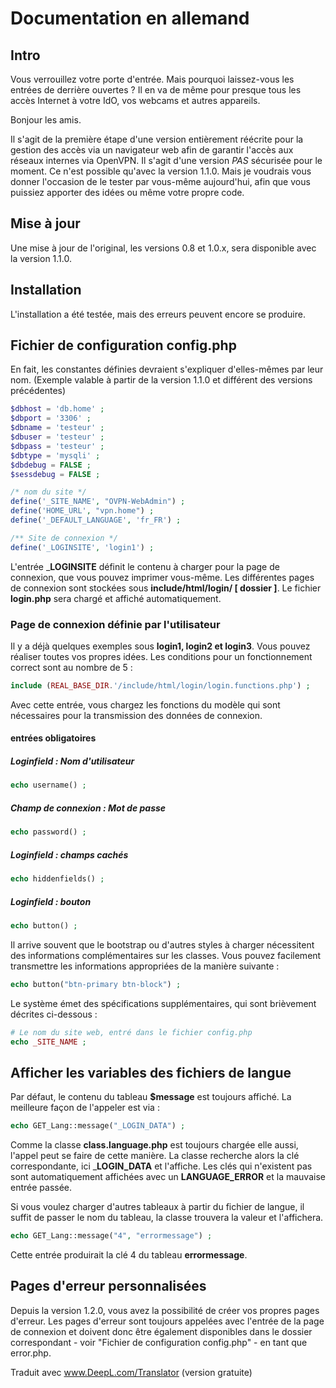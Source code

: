 # Documentation en allemand

## Intro

Vous verrouillez votre porte d'entrée. Mais pourquoi laissez-vous les entrées de derrière ouvertes ? Il en va de même pour presque tous les accès Internet à votre IdO, vos webcams et autres appareils.

Bonjour les amis.

Il s'agit de la première étape d'une version entièrement réécrite pour la gestion des accès via un navigateur web afin de garantir l'accès aux réseaux internes via OpenVPN. Il s'agit d'une version _PAS_ sécurisée pour le moment. Ce n'est possible qu'avec la version 1.1.0. Mais je voudrais vous donner l'occasion de le tester par vous-même aujourd'hui, afin que vous puissiez apporter des idées ou même votre propre code.

## Mise à jour

Une mise à jour de l'original, les versions 0.8 et 1.0.x, sera disponible avec la version 1.1.0.

## Installation

L'installation a été testée, mais des erreurs peuvent encore se produire.

## Fichier de configuration config.php

En fait, les constantes définies devraient s'expliquer d'elles-mêmes par leur nom. (Exemple valable à partir de la version 1.1.0 et différent des versions précédentes)

````php
$dbhost = 'db.home' ;
$dbport = '3306' ;
$dbname = 'testeur' ;
$dbuser = 'testeur' ;
$dbpass = 'testeur' ;
$dbtype = 'mysqli' ;
$dbdebug = FALSE ;
$sessdebug = FALSE ;

/* nom du site */
define('_SITE_NAME', "OVPN-WebAdmin") ;
define('HOME_URL', "vpn.home") ;
define('_DEFAULT_LANGUAGE', 'fr_FR') ;

/** Site de connexion */
define('_LOGINSITE', 'login1') ;
````

L'entrée ___LOGINSITE__ définit le contenu à charger pour la page de connexion, que vous pouvez imprimer vous-même. Les différentes pages de connexion sont stockées sous __include/html/login/ [ dossier ]__. Le fichier __login.php__ sera chargé et affiché automatiquement.

### Page de connexion définie par l'utilisateur

Il y a déjà quelques exemples sous __login1, login2 et login3__. Vous pouvez réaliser toutes vos propres idées. Les conditions pour un fonctionnement correct sont au nombre de 5 :

````php
include (REAL_BASE_DIR.'/include/html/login/login.functions.php') ;
````

Avec cette entrée, vous chargez les fonctions du modèle qui sont nécessaires pour la transmission des données de connexion.

#### entrées obligatoires

##### Loginfield : Nom d'utilisateur

````php
echo username() ;
````

##### Champ de connexion : Mot de passe

````php
echo password() ;
````

##### Loginfield : champs cachés

````php
echo hiddenfields() ;
````

##### Loginfield : bouton

````php
echo button() ;
````

Il arrive souvent que le bootstrap ou d'autres styles à charger nécessitent des informations complémentaires sur les classes. Vous pouvez facilement transmettre les informations appropriées de la manière suivante :

````php
echo button("btn-primary btn-block") ;
````

Le système émet des spécifications supplémentaires, qui sont brièvement décrites ci-dessous :

````php
# Le nom du site web, entré dans le fichier config.php
echo _SITE_NAME ;

````

## Afficher les variables des fichiers de langue

Par défaut, le contenu du tableau __$message__ est toujours affiché. La meilleure façon de l'appeler est via :

````php
echo GET_Lang::message("_LOGIN_DATA") ;

````

Comme la classe __class.language.php__ est toujours chargée elle aussi, l'appel peut se faire de cette manière. La classe recherche alors la clé correspondante, ici ___LOGIN_DATA__ et l'affiche. Les clés qui n'existent pas sont automatiquement affichées avec un __LANGUAGE_ERROR__ et la mauvaise entrée passée.

Si vous voulez charger d'autres tableaux à partir du fichier de langue, il suffit de passer le nom du tableau, la classe trouvera la valeur et l'affichera.

````php
echo GET_Lang::message("4", "errormessage") ;

````

Cette entrée produirait la clé 4 du tableau __errormessage__.

## Pages d'erreur personnalisées

Depuis la version 1.2.0, vous avez la possibilité de créer vos propres pages d'erreur. Les pages d'erreur sont toujours appelées avec l'entrée de la page de connexion et doivent donc être également disponibles dans le dossier correspondant - voir "Fichier de configuration config.php" - en tant que error.php.

Traduit avec www.DeepL.com/Translator (version gratuite)
